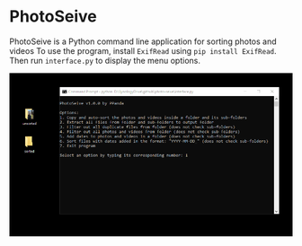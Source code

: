 # PhotoSeive
PhotoSeive is a Python command line application for sorting photos and videos
To use the program, install `ExifRead` using `pip install ExifRead`.
Then run `interface.py` to display the menu options.

![PhotoSeive Demo GIF](demo.gif)
